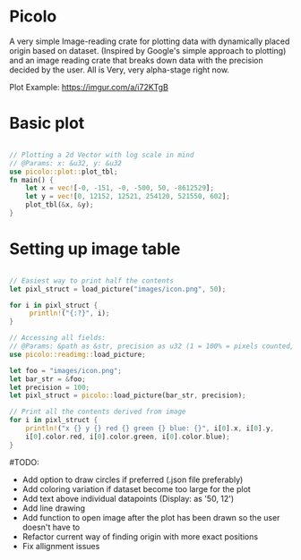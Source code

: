 # Picolo
A very simple Image-reading crate for plotting data with dynamically placed origin based on dataset. (Inspired by Google's simple approach to plotting) and an image reading crate that breaks down data with the precision decided by the user. All is Very, very alpha-stage right now.

Plot Example: https://imgur.com/a/i72KTgB

# Basic plot

```rust

// Plotting a 2d Vector with log scale in mind
// @Params: x: &u32, y: &u32
use picolo::plot::plot_tbl;
fn main() {
    let x = vec![-0, -151, -0, -500, 50, -8612529];
    let y = vec![0, 12152, 12521, 254120, 521550, 602];
    plot_tbl(&x, &y);
}
```

# Setting up image table

```rust

// Easiest way to print half the contents
let pixl_struct = load_picture("images/icon.png", 50);

for i in pixl_struct {
     println!("{:?}", i); 
}

// Accessing all fields:
// @Params: &path as &str, precision as u32 (1 = 100% = pixels counted, 2 = 50%, ...)  
use picolo::readimg::load_picture;

let foo = "images/icon.png"; 
let bar_str = &foo;
let precision = 100;
let pixl_struct = picolo::load_picture(bar_str, precision);

// Print all the contents derived from image
for i in pixl_struct {
    println!("x {} y {} red {} green {} blue: {}", i[0].x, i[0].y, 
    i[0].color.red, i[0].color.green, i[0].color.blue);
}

```

#TODO:
* Add option to draw circles if preferred (.json file preferably)
* Add coloring variation if dataset become too large for the plot
* Add text above individual datapoints (Display: as '50, 12')
* Add line drawing
* Add function to open image after the plot has been drawn so the user doesn't have to
* Refactor current way of finding origin with more exact positions
* Fix allignment issues
